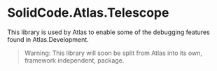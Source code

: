 ﻿# SolidCode.Atlas.Telescope

This library is used by Atlas to enable some of the debugging features found in Atlas.Development.

> Warning: This library will soon be split from Atlas into its own, framework independent, package.